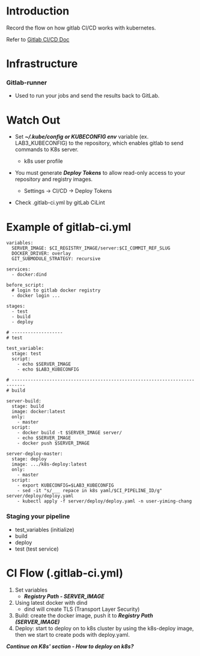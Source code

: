 # Introduction
Record the flow on how gitlab CI/CD works with kubernetes.

Refer to [Gitlab CI/CD Doc](https://docs.gitlab.com/ee/ci/)

# Infrastructure
### Gitlab-runner 
 - Used to run your jobs and send the results back to GitLab.

# Watch Out
- Set ***~/.kube/config or KUBECONFIG env*** variable (ex. LAB3_KUBECONFIG) to the repository, which enables gitlab to send commands to K8s server.
  - k8s user profile

- You must generate ***Deploy Tokens*** to allow read-only access to your repository and registry images.
  - Settings → CI/CD → Deploy Tokens 

- Check .gitlab-ci.yml by gitLab CiLint

# Example of gitlab-ci.yml
```
variables:
  SERVER_IMAGE: $CI_REGISTRY_IMAGE/server:$CI_COMMIT_REF_SLUG
  DOCKER_DRIVER: overlay
  GIT_SUBMODULE_STRATEGY: recursive

services:
  - docker:dind

before_script:
  # login to gitlab docker registry
  - docker login ...

stages:
  - test
  - build
  - deploy
  
# -------------------
# test

test_variable:
  stage: test
  script:
    - echo $SERVER_IMAGE
    - echo $LAB3_KUBECONFIG

# ---------------------------------------------------------------------------
# build

server-build:
  stage: build
  image: docker:latest
  only:
    - master
  script:
    - docker build -t $SERVER_IMAGE server/
    - echo $SERVER_IMAGE
    - docker push $SERVER_IMAGE

server-deploy-master:
  stage: deploy
  image: .../k8s-deploy:latest
  only:
    - master
  script:
    - export KUBECONFIG=$LAB3_KUBECONFIG
    - sed -it "s/___ repace in k8s yaml/$CI_PIPELINE_ID/g" server/deploy/deploy.yaml
    - kubectl apply -f server/deploy/deploy.yaml -n user-yiming-chang

```
### Staging your pipeline
- test_variables (initialize)
- build
- deploy
- test (test service)

# CI Flow (.gitlab-ci.yml)
1. Set variables 
   - ***Registry Path - SERVER_IMAGE***
2. Using latest docker with dind
   - dind will create TLS (Transport Layer Security)
3. Build: create the docker image, push it to ***Registry Path (SERVER_IMAGE)***
4. Deploy: start to deploy on to k8s cluster by using the k8s-deploy image, then we start to create pods with deploy.yaml. 

***Continue on K8s' section - How to deploy on k8s?***
